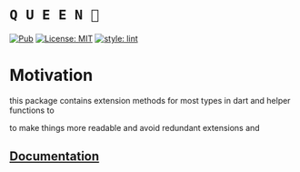 # **`Q U E E N 👑`**

<a href="https://pub.dev/packages/readable"><img src="https://img.shields.io/pub/v/readable.svg" alt="Pub"></a>
<a href="https://opensource.org/licenses/MIT"><img src="https://img.shields.io/badge/license-MIT-purple.svg" alt="License: MIT"></a>
[![style: lint](https://img.shields.io/badge/style-lint-4BC0F5.svg)](https://pub.dev/packages/lint)

# Motivation

this package contains extension methods for most types in dart and helper functions to

to make things more readable and avoid redundant extensions and

## [Documentation](https://flutterqueen.github.io/website/)
